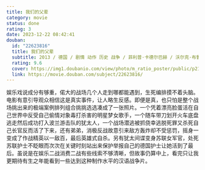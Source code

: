 ```yaml
---
title: 我们的父辈
category: movie
status: done
rating: 3
date: 2023-12-22 08:42:41
douban:
  id: "22623816"
  title: 我们的父辈
  subtitle: 2013 / 德国 / 剧情 动作 历史 战争 / 菲利普·卡德尔巴赫 / 沃尔克·布鲁赫 汤姆·希林
  rating: 9.6
  cover: https://img1.doubanio.com/view/photo/m_ratio_poster/public/p2182571149.jpg
  link: https://movie.douban.com/subject/22623816/
---
```


娱乐戏说成分有够重，偌大的战场几个人走到哪都能遇到，生死编排摸不着头脑。电影有意引导观众相信这是真实事件，让人略生反感。即便是真，也只怕是整个战场挑出来的极端案例排列组合挑挑选选凑成了一张照片。一个凭着漂亮脸蛋活在自己世界中反受自己偷情对象毒打杀害的明星梦女歌手，一个随车带刀划开火车底盘逃走然后成功打入波兰游击队的犹太人，一个战场潜逃被抓侥幸逃脱死罪又杀死自己长官反而活了下来，还有弟弟，消极反战故意引来敌方轰炸却不受惩罚，摇身一变成了作战精英以一敌百，最后英雄式自杀。另有犹太间谍变身苏联女军官，处死苏联护士不眨眼而次次在关键时刻站出来保护举报自己的德国护士让她活到了最后。虽说是在娱乐二战消费二战有些线索不够清晰，但故事仍算中上，看完只让我更期待有生之年能看到一些达到这种制作水平的汉语战争片。